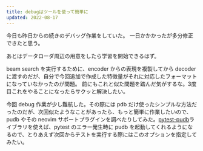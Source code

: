 ```yaml
---
title: debugはツールを使って簡単に
updated: 2022-08-17
---
```


今日も昨日からの続きのデバッグ作業をしていた。
一日かかかったが多分修正できたと思う。

あとはデータローダ周辺の用意をしたら学習を開始できるはず。

beam search を実行するために、encoder からの表現を複製してから decoder に渡すのだが、自分で今回追加で作成した特徴量がそれに対応したフォーマットになっていなかったのが問題。
前にもこれと似た問題を踏んだ気がするな。3度目これをやることになったらサクッと解決したい。

今回 debug 作業が少し難航した。その際には pdb だけ使ったシンプルな方法だったのだが、次回似たようなことがあったら、もっと簡単に作業したいので、pudb やその neovim サポートプラグインを調べたりしてみた。[pytest-pudb](https://github.com/wronglink/pytest-pudb)ライブラリを使えば、pytest のエラー発生時に pudb を起動してくれるようになるので、とりあえず次回からテストを実行する際にはこのオプションを指定してみたい。
